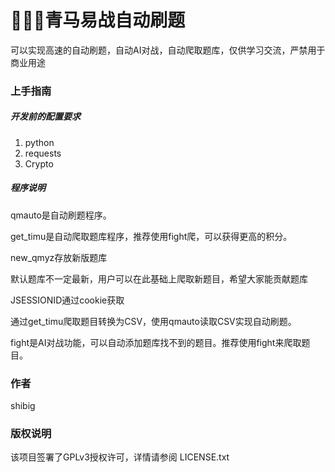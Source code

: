 

# 🚀🚀🚀青马易战自动刷题

可以实现高速的自动刷题，自动AI对战，自动爬取题库，仅供学习交流，严禁用于商业用途


### 上手指南


##### 开发前的配置要求

1. python
2. requests
3. Crypto

##### 程序说明

qmauto是自动刷题程序。

get_timu是自动爬取题库程序，推荐使用fight爬，可以获得更高的积分。

new_qmyz存放新版题库

默认题库不一定最新，用户可以在此基础上爬取新题目，希望大家能贡献题库

JSESSIONID通过cookie获取

通过get_timu爬取题目转换为CSV，使用qmauto读取CSV实现自动刷题。

fight是AI对战功能，可以自动添加题库找不到的题目。推荐使用fight来爬取题目。




### 作者

shibig



### 版权说明

该项目签署了GPLv3授权许可，详情请参阅 LICENSE.txt





